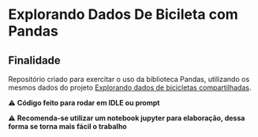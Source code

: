 # Explorando Dados De Bicileta com Pandas
## Finalidade
Repositório criado para exercitar o uso da biblioteca Pandas, utilizando os mesmos dados do projeto [Explorando dados de bicicletas compartilhadas](https://github.com/lucasalmeiidaa/Projeto-Udacity-Explorando-dados-de-bicicletas-compartilhadas).

⚠ **Código feito para rodar em IDLE ou prompt**


⚠ **Recomenda-se utilizar um notebook jupyter para elaboração, dessa forma se torna mais fácil o trabalho**
